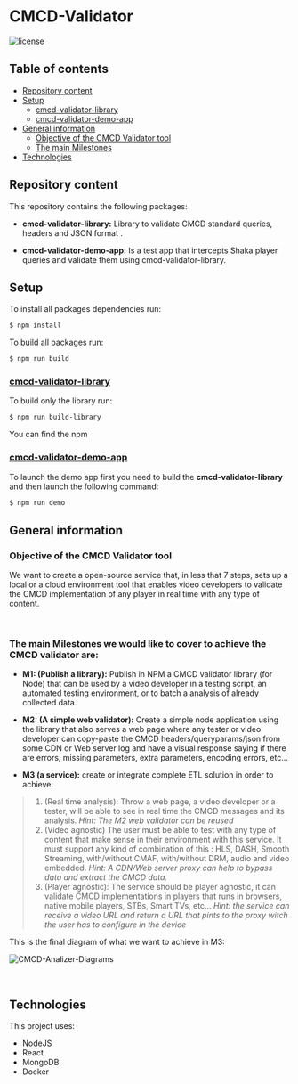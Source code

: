 #  CMCD-Validator

[![license](https://img.shields.io/badge/license-Apache--2.0-red?style=flat-square)](https://github.com/montevideo-tech/cmcd-validator/blob/develop/LICENSE)

##  Table  of  contents
<!-- * [CMCD  Validation  Library  usage](#cmcd-validation-library-usage) -->
* [Repository content](#repository-content)
* [Setup](#setup)
  * [cmcd-validator-library](#cmcd-validator-library)
  * [cmcd-validator-demo-app](#cmcd-validator-demo-app)
* [General information](#general-information)
	* [Objective  of  the  CMCD  Validator  tool](#objective-of-the-cmcd-validator-tool)
    * [The  main  Milestones](#the-main-milestones-we-would-like-to-cover-to-achieve-the-cmcd-validator-are:)
* [Technologies](#technologies)

## Repository content

This repository contains the following packages:

* **cmcd-validator-library:**
	 Library to validate CMCD standard queries, headers and JSON format .
	 
*  **cmcd-validator-demo-app:**
	Is a test app that intercepts Shaka player queries and validate them using cmcd-validator-library.
​

## Setup

To install all packages dependencies run: 
```bash
$ npm install
```
To build all packages run:

```bash
$ npm run build
```

### [cmcd-validator-library](https://github.com/montevideo-tech/cmcd-validator/tree/develop/packages/cmcd-validator-library)

To build only the library run:
```bash
$ npm run build-library
```
You can find the npm 

### [cmcd-validator-demo-app](https://github.com/montevideo-tech/cmcd-validator/tree/develop/packages/cmcd-validator-demo-app)


To launch the demo app first you need to build the **cmcd-validator-library** and then  launch the following command:

```bash
$ npm run demo
```

## General information
### Objective of the CMCD Validator tool

We want to create a open-source service that, in less that 7 steps, sets up a local or a cloud environment tool that enables video developers to validate the CMCD implementation of any player in real time with any type of content.

​

###  The  main  Milestones  we  would  like  to  cover  to  achieve  the  CMCD  validator  are:

* **M1:  (Publish  a  library):**  Publish  in  NPM  a  CMCD  validator  library  (for  Node)  that  can  be  used  by  a  video  developer  in  a  testing  script,  an  automated  testing  environment,  or  to  batch  a  analysis  of  already  collected  data.

* **M2:  (A  simple  web  validator):**  Create  a  simple  node  application  using  the  library  that  also  serves  a  web  page  where  any  tester  or  video  developer  can  copy-paste  the  CMCD  headers/queryparams/json  from  some  CDN  or  Web  server  log  and  have  a  visual  response  saying  if  there  are  errors,  missing  parameters,  extra  parameters,  encoding  errors,  etc...

* **M3  (a  service):**  create  or  integrate  complete  ETL  solution  in  order  to  achieve: 

> 1.  (Real  time  analysis):  Throw  a  web  page,  a  video  developer  or  a  tester,  will  be  able  to  see  in  real  time  the  CMCD  messages  and  its  analysis.  _Hint:  The  M2  web  validator  can  be  reused_
>  2.  (Video  agnostic)  The  user  must  be  able  to  test  with  any  type  of  content  that  make  sense  in  their  environment  with  this  service.  It  must  support  any  kind  of  combination  of  this  :  HLS,  DASH,  Smooth  Streaming,  with/without  CMAF,  with/without  DRM,  audio  and  video  embedded.  _Hint:  A  CDN/Web  server  proxy  can  help  to  bypass  data  and  extract  the  CMCD  data._
>  3.  (Player  agnostic):  The  service  should  be  player  agnostic,  it  can  validate  CMCD  implementations  in  players  that  runs  in  browsers,  native  mobile  players,  STBs,  Smart  TVs,  etc...  _Hint:  the  service  can  receive  a  video  URL  and  return  a  URL  that  pints  to  the  proxy  witch  the  user  has  to  configure  in  the  device_

This is the final diagram of what we want to achieve in M3:
​

![CMCD-Analizer-Diagrams](https://user-images.githubusercontent.com/99991582/218837416-2d7c8cea-65a5-4486-b888-87130ad39c15.png)

​
##  Technologies
This project uses:

*  NodeJS
*  React  
*  MongoDB  
*  Docker